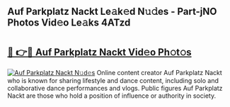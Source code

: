 ## Auf Parkplatz Nackt Le𝚊k𝚎d N𝚞𝚍es - Part-jNO Photos Vid𝚎o Le𝚊ks 4ATzd

# <h2><a href="http://fb5f6d.evod.top/?m=Auf+Parkplatz+Nackt">🔗 👉🔴 Auf Parkplatz Nackt Vid𝚎o Ph𝚘t𝚘s</a></h2>

[![Auf Parkplatz Nackt N𝚞d𝚎s](https://i.imgur.com/8V9OHl7.gif)](http://fb5f6d.evod.top/?m=Auf+Parkplatz+Nackt)
Online content creator Auf Parkplatz Nackt who is known for sharing lifestyle and dance content, including solo and collaborative dance performances and vlogs. Public figures Auf Parkplatz Nackt are those who hold a position of influence or authority in society. 

